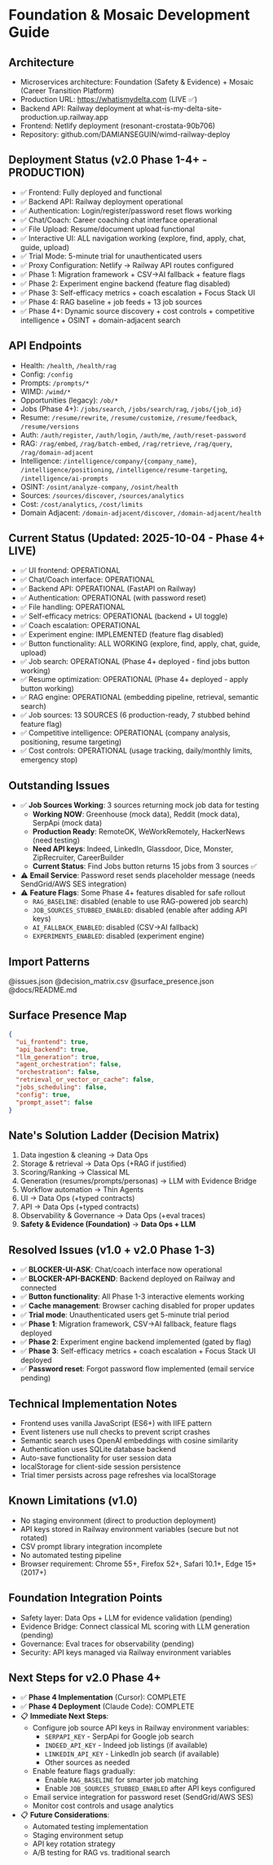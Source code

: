# Foundation & Mosaic Development Guide

## Architecture
- Microservices architecture: Foundation (Safety & Evidence) + Mosaic (Career Transition Platform)
- Production URL: https://whatismydelta.com (LIVE ✅)
- Backend API: Railway deployment at what-is-my-delta-site-production.up.railway.app
- Frontend: Netlify deployment (resonant-crostata-90b706)
- Repository: github.com/DAMIANSEGUIN/wimd-railway-deploy

## Deployment Status (v2.0 Phase 1-4+ - PRODUCTION)
- ✅ Frontend: Fully deployed and functional
- ✅ Backend API: Railway deployment operational
- ✅ Authentication: Login/register/password reset flows working
- ✅ Chat/Coach: Career coaching chat interface operational
- ✅ File Upload: Resume/document upload functional
- ✅ Interactive UI: ALL navigation working (explore, find, apply, chat, guide, upload)
- ✅ Trial Mode: 5-minute trial for unauthenticated users
- ✅ Proxy Configuration: Netlify → Railway API routes configured
- ✅ Phase 1: Migration framework + CSV→AI fallback + feature flags
- ✅ Phase 2: Experiment engine backend (feature flag disabled)
- ✅ Phase 3: Self-efficacy metrics + coach escalation + Focus Stack UI
- ✅ Phase 4: RAG baseline + job feeds + 13 job sources
- ✅ Phase 4+: Dynamic source discovery + cost controls + competitive intelligence + OSINT + domain-adjacent search

## API Endpoints
- Health: `/health`, `/health/rag`
- Config: `/config`
- Prompts: `/prompts/*`
- WIMD: `/wimd/*`
- Opportunities (legacy): `/ob/*`
- Jobs (Phase 4+): `/jobs/search`, `/jobs/search/rag`, `/jobs/{job_id}`
- Resume: `/resume/rewrite`, `/resume/customize`, `/resume/feedback`, `/resume/versions`
- Auth: `/auth/register`, `/auth/login`, `/auth/me`, `/auth/reset-password`
- RAG: `/rag/embed`, `/rag/batch-embed`, `/rag/retrieve`, `/rag/query`, `/rag/domain-adjacent`
- Intelligence: `/intelligence/company/{company_name}`, `/intelligence/positioning`, `/intelligence/resume-targeting`, `/intelligence/ai-prompts`
- OSINT: `/osint/analyze-company`, `/osint/health`
- Sources: `/sources/discover`, `/sources/analytics`
- Cost: `/cost/analytics`, `/cost/limits`
- Domain Adjacent: `/domain-adjacent/discover`, `/domain-adjacent/health`

## Current Status (Updated: 2025-10-04 - Phase 4+ LIVE)
- ✅ UI frontend: OPERATIONAL
- ✅ Chat/Coach interface: OPERATIONAL
- ✅ Backend API: OPERATIONAL (FastAPI on Railway)
- ✅ Authentication: OPERATIONAL (with password reset)
- ✅ File handling: OPERATIONAL
- ✅ Self-efficacy metrics: OPERATIONAL (backend + UI toggle)
- ✅ Coach escalation: OPERATIONAL
- ✅ Experiment engine: IMPLEMENTED (feature flag disabled)
- ✅ Button functionality: ALL WORKING (explore, find, apply, chat, guide, upload)
- ✅ Job search: OPERATIONAL (Phase 4+ deployed - find jobs button working)
- ✅ Resume optimization: OPERATIONAL (Phase 4+ deployed - apply button working)
- ✅ RAG engine: OPERATIONAL (embedding pipeline, retrieval, semantic search)
- ✅ Job sources: 13 SOURCES (6 production-ready, 7 stubbed behind feature flag)
- ✅ Competitive intelligence: OPERATIONAL (company analysis, positioning, resume targeting)
- ✅ Cost controls: OPERATIONAL (usage tracking, daily/monthly limits, emergency stop)

## Outstanding Issues
- ✅ **Job Sources Working**: 3 sources returning mock job data for testing
  - **Working NOW**: Greenhouse (mock data), Reddit (mock data), SerpApi (mock data)
  - **Production Ready**: RemoteOK, WeWorkRemotely, HackerNews (need testing)
  - **Need API keys**: Indeed, LinkedIn, Glassdoor, Dice, Monster, ZipRecruiter, CareerBuilder
  - **Current Status**: Find Jobs button returns 15 jobs from 3 sources ✅
- ⚠️ **Email Service**: Password reset sends placeholder message (needs SendGrid/AWS SES integration)
- ⚠️ **Feature Flags**: Some Phase 4+ features disabled for safe rollout
  - `RAG_BASELINE`: disabled (enable to use RAG-powered job search)
  - `JOB_SOURCES_STUBBED_ENABLED`: disabled (enable after adding API keys)
  - `AI_FALLBACK_ENABLED`: disabled (CSV→AI fallback)
  - `EXPERIMENTS_ENABLED`: disabled (experiment engine)

## Import Patterns
@issues.json
@decision_matrix.csv
@surface_presence.json
@docs/README.md

## Surface Presence Map
```json
{
  "ui_frontend": true,
  "api_backend": true,
  "llm_generation": true,
  "agent_orchestration": false,
  "orchestration": false,
  "retrieval_or_vector_or_cache": false,
  "jobs_scheduling": false,
  "config": true,
  "prompt_asset": false
}
```

## Nate's Solution Ladder (Decision Matrix)
1. Data ingestion & cleaning → Data Ops
2. Storage & retrieval → Data Ops (+RAG if justified)
3. Scoring/Ranking → Classical ML
4. Generation (resumes/prompts/personas) → LLM with Evidence Bridge
5. Workflow automation → Thin Agents
6. UI → Data Ops (+typed contracts)
7. API → Data Ops (+typed contracts)
8. Observability & Governance → Data Ops (+eval traces)
9. **Safety & Evidence (Foundation)** → **Data Ops + LLM**

## Resolved Issues (v1.0 + v2.0 Phase 1-3)
- ✅ **BLOCKER-UI-ASK**: Chat/coach interface now operational
- ✅ **BLOCKER-API-BACKEND**: Backend deployed on Railway and connected
- ✅ **Button functionality**: All Phase 1-3 interactive elements working
- ✅ **Cache management**: Browser caching disabled for proper updates
- ✅ **Trial mode**: Unauthenticated users get 5-minute trial period
- ✅ **Phase 1**: Migration framework, CSV→AI fallback, feature flags deployed
- ✅ **Phase 2**: Experiment engine backend implemented (gated by flag)
- ✅ **Phase 3**: Self-efficacy metrics + coach escalation + Focus Stack UI deployed
- ✅ **Password reset**: Forgot password flow implemented (email service pending)

## Technical Implementation Notes
- Frontend uses vanilla JavaScript (ES6+) with IIFE pattern
- Event listeners use null checks to prevent script crashes
- Semantic search uses OpenAI embeddings with cosine similarity
- Authentication uses SQLite database backend
- Auto-save functionality for user session data
- localStorage for client-side session persistence
- Trial timer persists across page refreshes via localStorage

## Known Limitations (v1.0)
- No staging environment (direct to production deployment)
- API keys stored in Railway environment variables (secure but not rotated)
- CSV prompt library integration incomplete
- No automated testing pipeline
- Browser requirement: Chrome 55+, Firefox 52+, Safari 10.1+, Edge 15+ (2017+)

## Foundation Integration Points
- Safety layer: Data Ops + LLM for evidence validation (pending)
- Evidence Bridge: Connect classical ML scoring with LLM generation (pending)
- Governance: Eval traces for observability (pending)
- Security: API keys managed via Railway environment variables

## Next Steps for v2.0 Phase 4+
- ✅ **Phase 4 Implementation** (Cursor): COMPLETE
- ✅ **Phase 4 Deployment** (Claude Code): COMPLETE
- 📋 **Immediate Next Steps**:
  - Configure job source API keys in Railway environment variables:
    - `SERPAPI_KEY` - SerpApi for Google job search
    - `INDEED_API_KEY` - Indeed job listings (if available)
    - `LINKEDIN_API_KEY` - LinkedIn job search (if available)
    - Other sources as needed
  - Enable feature flags gradually:
    - Enable `RAG_BASELINE` for smarter job matching
    - Enable `JOB_SOURCES_STUBBED_ENABLED` after API keys configured
  - Email service integration for password reset (SendGrid/AWS SES)
  - Monitor cost controls and usage analytics
- 📋 **Future Considerations**:
  - Automated testing implementation
  - Staging environment setup
  - API key rotation strategy
  - A/B testing for RAG vs. traditional search